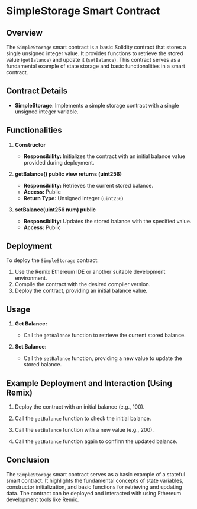 # SimpleStorage Smart Contract

## Overview

The `SimpleStorage` smart contract is a basic Solidity contract that stores a single unsigned integer value. It provides functions to retrieve the stored value (`getBalance`) and update it (`setBalance`). This contract serves as a fundamental example of state storage and basic functionalities in a smart contract.

## Contract Details

- **SimpleStorage**: Implements a simple storage contract with a single unsigned integer variable.

## Functionalities

1. **Constructor**
   - **Responsibility:** Initializes the contract with an initial balance value provided during deployment.

2. **getBalance() public view returns (uint256)**
   - **Responsibility:** Retrieves the current stored balance.
   - **Access:** Public
   - **Return Type:** Unsigned integer (`uint256`)

3. **setBalance(uint256 num) public**
   - **Responsibility:** Updates the stored balance with the specified value.
   - **Access:** Public

## Deployment

To deploy the `SimpleStorage` contract:

1. Use the Remix Ethereum IDE or another suitable development environment.
2. Compile the contract with the desired compiler version.
3. Deploy the contract, providing an initial balance value.

## Usage

1. **Get Balance:**
   - Call the `getBalance` function to retrieve the current stored balance.

2. **Set Balance:**
   - Call the `setBalance` function, providing a new value to update the stored balance.

## Example Deployment and Interaction (Using Remix)

1. Deploy the contract with an initial balance (e.g., 100).

2. Call the `getBalance` function to check the initial balance.

3. Call the `setBalance` function with a new value (e.g., 200).

4. Call the `getBalance` function again to confirm the updated balance.

## Conclusion

The `SimpleStorage` smart contract serves as a basic example of a stateful smart contract. It highlights the fundamental concepts of state variables, constructor initialization, and basic functions for retrieving and updating data. The contract can be deployed and interacted with using Ethereum development tools like Remix.